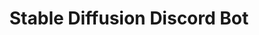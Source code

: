---
title: Stable Diffusion Discord Bot
emoji: 🐢
colorFrom: blue
colorTo: red
sdk: docker
pinned: false
license: mit
---